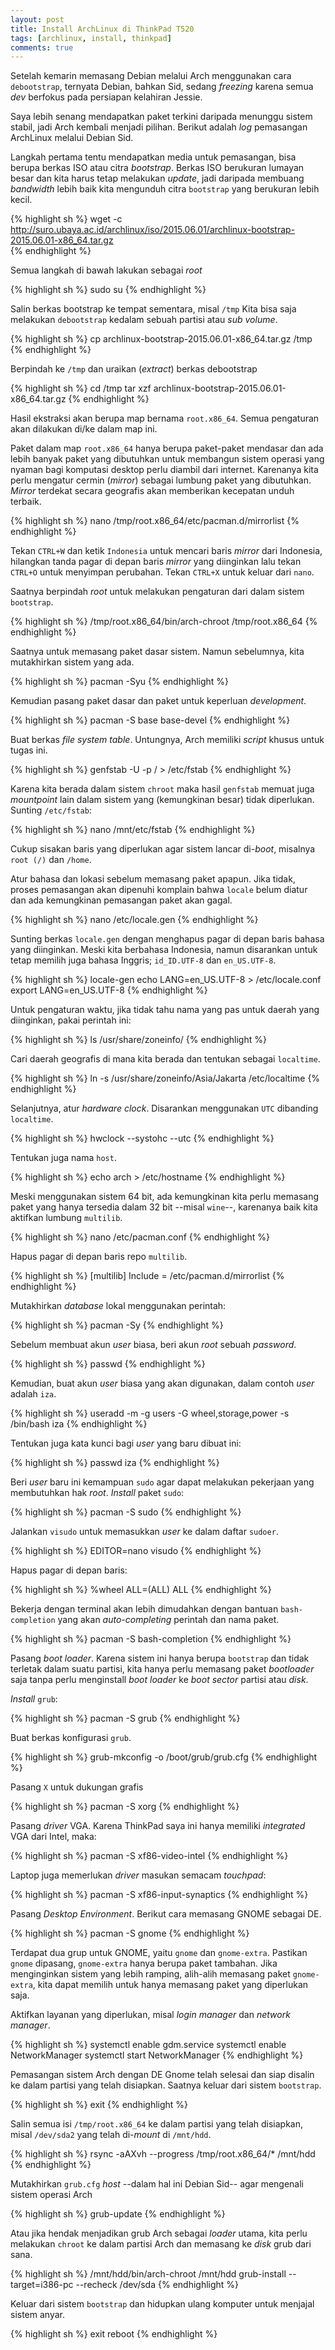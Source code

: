 ```yaml
---
layout: post
title: Install ArchLinux di ThinkPad T520
tags: [archlinux, install, thinkpad]
comments: true
---
```


Setelah kemarin memasang Debian melalui Arch menggunakan cara `debootstrap`, ternyata Debian, bahkan Sid, sedang *freezing* karena semua *dev* berfokus pada persiapan kelahiran Jessie.

Saya lebih senang mendapatkan paket terkini daripada menunggu sistem stabil, jadi Arch kembali menjadi pilihan. Berikut adalah *log* pemasangan ArchLinux melalui Debian Sid.

Langkah pertama tentu mendapatkan media untuk pemasangan, bisa berupa berkas ISO atau citra *bootstrap*. Berkas ISO berukuran lumayan besar dan kita harus tetap melakukan *update*, jadi daripada membuang *bandwidth* lebih baik kita mengunduh citra `bootstrap` yang berukuran lebih kecil.

{% highlight sh %}
wget -c http://suro.ubaya.ac.id/archlinux/iso/2015.06.01/archlinux-bootstrap-2015.06.01-x86_64.tar.gz  
{% endhighlight %}

Semua langkah di bawah lakukan sebagai *root*

{% highlight sh %}
sudo su
{% endhighlight %}

Salin berkas bootstrap ke tempat sementara, misal `/tmp`
Kita bisa saja melakukan `debootstrap` kedalam sebuah partisi atau *sub volume*.

{% highlight sh %}
cp archlinux-bootstrap-2015.06.01-x86_64.tar.gz /tmp
{% endhighlight %}

Berpindah ke `/tmp` dan uraikan (*extract*) berkas debootstrap

{% highlight sh %}
cd /tmp
tar xzf archlinux-bootstrap-2015.06.01-x86_64.tar.gz
{% endhighlight %}

Hasil ekstraksi akan berupa map bernama `root.x86_64`. Semua pengaturan akan dilakukan di/ke dalam map ini.

Paket dalam map `root.x86_64` hanya berupa paket-paket mendasar dan ada lebih banyak paket yang dibutuhkan untuk membangun sistem operasi yang nyaman bagi komputasi desktop perlu diambil dari internet. Karenanya kita perlu mengatur cermin (*mirror*) sebagai lumbung paket yang dibutuhkan. *Mirror* terdekat secara geografis akan memberikan kecepatan unduh terbaik.

{% highlight sh %}
nano /tmp/root.x86_64/etc/pacman.d/mirrorlist
{% endhighlight %}

Tekan `CTRL+W` dan ketik `Indonesia` untuk mencari baris *mirror* dari Indonesia, hilangkan tanda pagar di depan baris *mirror* yang diinginkan lalu tekan `CTRL+O` untuk menyimpan perubahan. Tekan `CTRL+X` untuk keluar dari `nano`.

Saatnya berpindah *root* untuk melakukan pengaturan dari dalam sistem `bootstrap`.

{% highlight sh %}
/tmp/root.x86_64/bin/arch-chroot /tmp/root.x86_64
{% endhighlight %}

Saatnya untuk memasang paket dasar sistem. Namun sebelumnya, kita mutakhirkan sistem yang ada.

{% highlight sh %}
pacman -Syu
{% endhighlight %}

Kemudian pasang paket dasar dan paket untuk keperluan *development*.

{% highlight sh %}
pacman -S base base-devel
{% endhighlight %}

Buat berkas *file system table*. Untungnya, Arch memiliki *script* khusus untuk tugas ini.

{% highlight sh %}
genfstab -U -p / > /etc/fstab
{% endhighlight %}

Karena kita berada dalam sistem `chroot` maka hasil `genfstab` memuat juga *mountpoint* lain dalam sistem yang (kemungkinan besar) tidak diperlukan. Sunting `/etc/fstab`:

{% highlight sh %}
nano /mnt/etc/fstab
{% endhighlight %}

Cukup sisakan baris yang diperlukan agar sistem lancar di-*boot*, misalnya `root (/)` dan `/home`.

Atur bahasa dan lokasi sebelum memasang paket apapun. Jika tidak, proses pemasangan akan dipenuhi komplain bahwa `locale` belum diatur dan ada kemungkinan pemasangan paket akan gagal.

{% highlight sh %}
nano /etc/locale.gen
{% endhighlight %}

Sunting berkas `locale.gen` dengan menghapus pagar di depan baris bahasa yang diinginkan. Meski kita berbahasa Indonesia, namun disarankan untuk tetap memilih juga bahasa Inggris; `id_ID.UTF-8` dan `en_US.UTF-8`.

{% highlight sh %}
locale-gen
echo LANG=en_US.UTF-8 > /etc/locale.conf
export LANG=en_US.UTF-8
{% endhighlight %}

Untuk pengaturan waktu, jika tidak tahu nama yang pas untuk daerah yang diinginkan, pakai perintah ini:

{% highlight sh %}
ls /usr/share/zoneinfo/
{% endhighlight %}

Cari daerah geografis di mana kita berada dan tentukan sebagai `localtime`.

{% highlight sh %}
ln -s /usr/share/zoneinfo/Asia/Jakarta /etc/localtime
{% endhighlight %}

Selanjutnya, atur *hardware clock*. Disarankan menggunakan `UTC` dibanding `localtime`.

{% highlight sh %}
hwclock --systohc --utc
{% endhighlight %}

Tentukan juga nama `host`.

{% highlight sh %}
echo arch > /etc/hostname
{% endhighlight %}

Meski menggunakan sistem 64 bit, ada kemungkinan kita perlu memasang paket yang hanya tersedia dalam 32 bit --misal `wine`--, karenanya baik kita aktifkan lumbung `multilib`.

{% highlight sh %}
nano /etc/pacman.conf
{% endhighlight %}

Hapus pagar di depan baris repo `multilib`.

{% highlight sh %}
[multilib]
Include = /etc/pacman.d/mirrorlist
{% endhighlight %}

Mutakhirkan *database* lokal menggunakan perintah:

{% highlight sh %}
pacman -Sy
{% endhighlight %}

Sebelum membuat akun *user* biasa, beri akun *root* sebuah *password*.

{% highlight sh %}
passwd
{% endhighlight %}

Kemudian, buat akun *user* biasa yang akan digunakan, dalam contoh *user* adalah `iza`.

{% highlight sh %}
useradd -m -g users -G wheel,storage,power -s /bin/bash iza
{% endhighlight %}

Tentukan juga kata kunci bagi *user* yang baru dibuat ini:

{% highlight sh %}
passwd iza
{% endhighlight %}

Beri *user* baru ini kemampuan `sudo` agar dapat melakukan pekerjaan yang membutuhkan hak *root*. *Install* paket `sudo`:

{% highlight sh %}
pacman -S sudo
{% endhighlight %}

Jalankan `visudo` untuk memasukkan *user* ke dalam daftar `sudoer`.  

{% highlight sh %}
EDITOR=nano visudo
{% endhighlight %}

Hapus pagar di depan baris:

{% highlight sh %}
%wheel ALL=(ALL) ALL
{% endhighlight %}

Bekerja dengan terminal akan lebih dimudahkan dengan bantuan `bash-completion` yang akan *auto-completing* perintah dan nama paket.

{% highlight sh %}
pacman -S bash-completion
{% endhighlight %}

Pasang *boot loader*. Karena sistem ini hanya berupa `bootstrap` dan tidak terletak dalam suatu partisi, kita hanya perlu memasang paket *bootloader* saja tanpa perlu menginstall *boot loader* ke *boot sector* partisi atau *disk*. 

*Install* `grub`:

{% highlight sh %}
pacman -S grub
{% endhighlight %}

Buat berkas konfigurasi `grub`.

{% highlight sh %}
grub-mkconfig -o /boot/grub/grub.cfg
{% endhighlight %}

Pasang `X` untuk dukungan grafis

{% highlight sh %}
pacman -S xorg
{% endhighlight %}

Pasang *driver* VGA. Karena ThinkPad saya ini hanya memiliki *integrated* VGA dari Intel, maka:

{% highlight sh %}
pacman -S xf86-video-intel
{% endhighlight %}

Laptop juga memerlukan *driver* masukan semacam *touchpad*:

{% highlight sh %}
pacman -S xf86-input-synaptics
{% endhighlight %}

Pasang *Desktop Environment*. Berikut cara memasang GNOME sebagai DE.

{% highlight sh %}
pacman -S gnome
{% endhighlight %}

Terdapat dua grup untuk GNOME, yaitu `gnome` dan `gnome-extra`. Pastikan `gnome` dipasang, `gnome-extra` hanya berupa paket tambahan. Jika menginginkan sistem yang lebih ramping, alih-alih memasang paket `gnome-extra`, kita dapat memilih untuk hanya memasang paket yang diperlukan saja.

Aktifkan layanan yang diperlukan, misal *login manager* dan *network manager*.

{% highlight sh %}
systemctl enable gdm.service
systemctl enable NetworkManager
systemctl start NetworkManager
{% endhighlight %}

Pemasangan sistem Arch dengan DE Gnome telah selesai dan siap disalin ke dalam partisi yang telah disiapkan. Saatnya keluar dari sistem `bootstrap`.

{% highlight sh %}
exit
{% endhighlight %}

Salin semua isi `/tmp/root.x86_64` ke dalam partisi yang telah disiapkan, misal `/dev/sda2` yang telah di-*mount* di `/mnt/hdd`.

{% highlight sh %}
rsync -aAXvh --progress /tmp/root.x86_64/* /mnt/hdd
{% endhighlight %}

Mutakhirkan `grub.cfg` *host* --dalam hal ini Debian Sid-- agar mengenali sistem operasi Arch

{% highlight sh %}
grub-update
{% endhighlight %}

Atau jika hendak menjadikan grub Arch sebagai *loader* utama, kita perlu melakukan `chroot` ke dalam partisi Arch dan memasang ke *disk* grub dari sana.

{% highlight sh %}
/mnt/hdd/bin/arch-chroot /mnt/hdd
grub-install --target=i386-pc --recheck /dev/sda
{% endhighlight %}

Keluar dari sistem `bootstrap` dan hidupkan ulang komputer untuk menjajal sistem anyar.

{% highlight sh %}
exit
reboot
{% endhighlight %}

